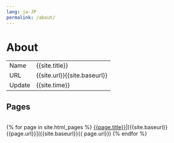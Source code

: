 ```yaml
---
lang: ja-JP
permalink: /about/
---
```


# About

var|val
---|---
Name|{{site.title}}
URL|{{site.url}}{{site.baseurl}}
Update|{{site.time}}

## Pages

Title|Path
---|---
{% for page in site.html_pages %}
[{{page.title}}]({{site.baseurl}}{{page.url}})|[{{site.baseurl}}{{page.url}}]({{site.baseurl}}{{ page.url}})
{% endfor %}

<style>
  thead { display: none; }
</style>
